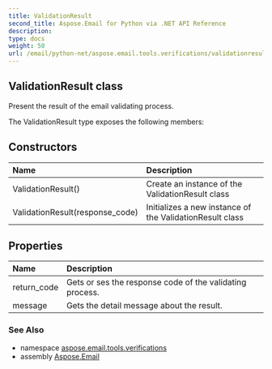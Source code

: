 ```yaml
---
title: ValidationResult
second_title: Aspose.Email for Python via .NET API Reference
description: 
type: docs
weight: 50
url: /email/python-net/aspose.email.tools.verifications/validationresult/
---
```


## ValidationResult class

Present the result of the email validating process.

The ValidationResult type exposes the following members:
## Constructors
| Name | Description |
| :- | :- |
|ValidationResult()|Create an instance of the ValidationResult class|
|ValidationResult(response_code)|Initializes a new instance of the ValidationResult class|
## Properties
| Name | Description |
| :- | :- |
|return_code|Gets or ses the response code of the validating process.|
|message|Gets the detail message about the result.|

### See Also

* namespace [aspose.email.tools.verifications](/email/python-net/aspose.email.tools.verifications/)
* assembly [Aspose.Email](/slides/python-net/)

